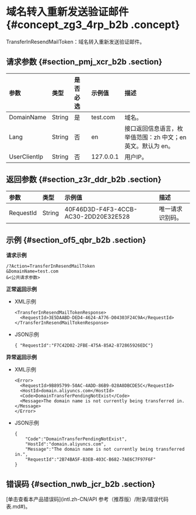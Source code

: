 # 域名转入重新发送验证邮件 {#concept_zg3_4rp_b2b .concept}

TransferInResendMailToken：域名转入重新发送验证邮件。

## 请求参数 {#section_pmj_xcr_b2b .section}

|参数|类型|是否必选|示例值|描述|
|:-|:-|:---|:--|:-|
|DomainName|String|是|test.com|域名。|
|Lang|String|否|en|接口返回信息语言，枚举值范围：zh 中文；en 英文。默认为 en。|
|UserClientIp|String|否|127.0.0.1|用户IP。|

## 返回参数 {#section_z3r_ddr_b2b .section}

|参数|类型|示例值|描述|
|:-|:-|:--|:-|
|RequestId|String|40F46D3D-F4F3-4CCB-AC30-2DD20E32E528|唯一请求识别码。|

## 示例 {#section_of5_qbr_b2b .section}

**请求示例**

```
/?Action=TransferInResendMailToken
&DomainName=test.com
&<公共请求参数>
```

**正常返回示例**

-   XML示例

    ```
    <TransferInResendMailTokenResponse>
      <RequestId>3E5DAABD-DED4-4624-A776-D04303F24C9A</RequestId>
    </TransferInResendMailTokenResponse>
    ```

-   JSON示例

    ```
    { "RequestId":"F7C42D02-2FBE-475A-85A2-872865926EDC"}
    ```


**异常返回示例**

-   XML示例

    ```
    <Error>
      <RequestId>9B895799-50AC-4ADD-86B9-028A8DBCDE5C</RequestId>
      <HostId>domain.aliyuncs.com</HostId>
      <Code>DomainTransferPendingNotExist</Code>
      <Message>The domain name is not currently being transferred in.</Message>
    </Error>
    ```

-   JSON示例

    ```
    {
        "Code":"DomainTransferPendingNotExist",
        "HostId":"domain.aliyuncs.com",
        "Message":"The domain name is not currently being transferred in.",
        "RequestId":"2B74BA5F-B3EB-403C-B682-7AE6C7F97F6F"
    }
    ```


## 错误码 {#section_nwb_jcr_b2b .section}

[单击查看本产品错误码](intl.zh-CN/API 参考（推荐版）/附录/错误代码表.md#)。

